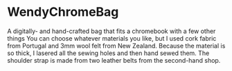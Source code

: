 # WendyChromeBag
A digitally- and hand-crafted bag that fits a chromebook with a few other things
You can choose whatever materials you like, but I used cork fabric from Portugal and 3mm wool felt from New Zealand. Because the material is so thick, I lasered all the sewing holes and then hand sewed them. 
The shoulder strap is made from two leather belts from the second-hand shop.
